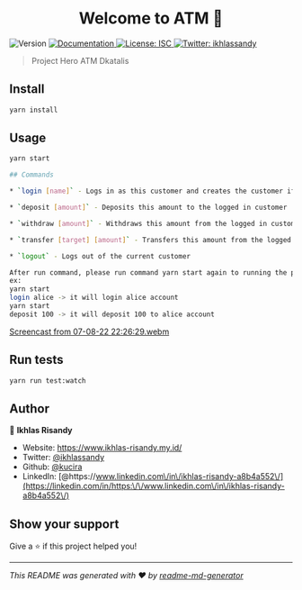 <h1 align="center">Welcome to ATM 👋</h1>
<p>
  <img alt="Version" src="https://img.shields.io/badge/version-1.0.0-blue.svg?cacheSeconds=2592000" />
  <a href="install dependecies modules, run with yarn start and then run the command via available command list" target="_blank">
    <img alt="Documentation" src="https://img.shields.io/badge/documentation-yes-brightgreen.svg" />
  </a>
  <a href="#" target="_blank">
    <img alt="License: ISC" src="https://img.shields.io/badge/License-ISC-yellow.svg" />
  </a>
  <a href="https://twitter.com/ikhlassandy" target="_blank">
    <img alt="Twitter: ikhlassandy" src="https://img.shields.io/twitter/follow/ikhlassandy.svg?style=social" />
  </a>
</p>

> Project Hero ATM Dkatalis

## Install

```sh
yarn install
```

## Usage

```sh
yarn start

## Commands

* `login [name]` - Logs in as this customer and creates the customer if not exist

* `deposit [amount]` - Deposits this amount to the logged in customer

* `withdraw [amount]` - Withdraws this amount from the logged in customer

* `transfer [target] [amount]` - Transfers this amount from the logged in customer to the target customer

* `logout` - Logs out of the current customer

After run command, please run command yarn start again to running the program
ex: 
yarn start
login alice -> it will login alice account
yarn start
deposit 100 -> it will deposit 100 to alice account
```
[Screencast from 07-08-22 22:26:29.webm](https://user-images.githubusercontent.com/8500294/183298679-35cd4a43-694a-43e3-b83c-3c46d1be8a3f.webm)

## Run tests

```sh
yarn run test:watch
```

## Author

👤 **Ikhlas Risandy**

* Website: https://www.ikhlas-risandy.my.id/
* Twitter: [@ikhlassandy](https://twitter.com/ikhlassandy)
* Github: [@kucira](https://github.com/kucira)
* LinkedIn: [@https:\/\/www.linkedin.com\/in\/ikhlas-risandy-a8b4a552\/](https://linkedin.com/in/https:\/\/www.linkedin.com\/in\/ikhlas-risandy-a8b4a552\/)

## Show your support

Give a ⭐️ if this project helped you!

***
_This README was generated with ❤️ by [readme-md-generator](https://github.com/kefranabg/readme-md-generator)_
